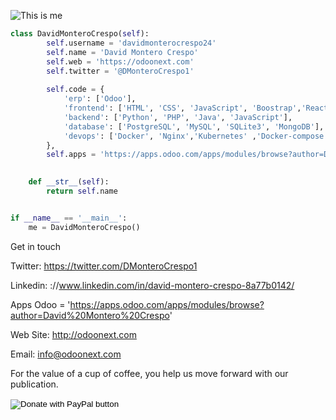 ![This is me](https://pbs.twimg.com/profile_banners/1195062382634192896/1638295661/1500x500) 


```python 
class DavidMonteroCrespo(self):
        self.username = 'davidmonterocrespo24'
        self.name = 'David Montero Crespo'
        self.web = 'https://odoonext.com'
        self.twitter = '@DMonteroCrespo1'
        
        self.code = {
            'erp': ['Odoo'],
            'frontend': ['HTML', 'CSS', 'JavaScript', 'Boostrap','React','Angular'],
            'backend': ['Python', 'PHP', 'Java', 'JavaScript'],
            'database': ['PostgreSQL', 'MySQL', 'SQLite3', 'MongoDB'],
            'devops': ['Docker', 'Nginx','Kubernetes' ,'Docker-compose'],            
        },
        self.apps = 'https://apps.odoo.com/apps/modules/browse?author=David%20Montero%20Crespo'
        

    def __str__(self):
        return self.name


if __name__ == '__main__':
    me = DavidMonteroCrespo()

`````` 


Get in touch

Twitter: https://twitter.com/DMonteroCrespo1

Linkedin: ://www.linkedin.com/in/david-montero-crespo-8a77b0142/

Apps Odoo = 'https://apps.odoo.com/apps/modules/browse?author=David%20Montero%20Crespo'

Web Site: http://odoonext.com

Email:  info@odoonext.com


For the value of a cup of coffee, you help us move forward with our publication.

<form action="https://www.paypal.com/donate" method="post" target="_top">
<input type="hidden" name="hosted_button_id" value="24R4LARU9AP3W" />
<input type="image" src="https://www.paypalobjects.com/en_US/i/btn/btn_donate_SM.gif" border="0" name="submit" title="PayPal - The safer, easier way to pay online!" alt="Donate with PayPal button" />
<img alt="" border="0" src="https://www.paypal.com/en_UY/i/scr/pixel.gif" width="1" height="1" />
</form>

